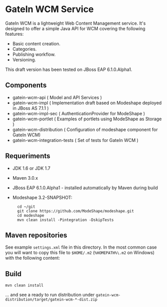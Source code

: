 GateIn WCM Service
==================

GateIn WCM is a lightweight Web Content Management service.
It's designed to offer a simple Java API for WCM covering the following features:

- Basic content creation.
- Categories.
- Publishing workflow.
- Versioning.

This draft version has been tested on JBoss EAP 6.1.0.Alpha1.

Components
----------

- gatein-wcm-api ( Model and API Services )
- gatein-wcm-impl ( Implementation draft based on Modeshape deployed in JBoss AS 7.1.1 )
- gatein-wcm-impl-sec ( AuthenticationProvider for ModeShape )
- gatein-wcm-portlet ( Examples of portlets using ModeShape as Storage )
- gatein-wcm-distribution ( Configuration of modeshape component for GateIn WCM)
- gatein-wcm-integration-tests ( Set of tests for GateIn WCM )

Requeriments
------------

- JDK 1.6 or JDK 1.7
- Maven 3.0.x
- JBoss EAP 6.1.0.Alpha1 - installed automatically by Maven during build
- Modeshape 3.2-SNAPSHOT:

        cd ~/git
        git clone https://github.com/ModeShape/modeshape.git
        cd modeshape
        mvn clean install -Pintegration -DskipTests


Maven repositories
------------------

See example `settings.xml` file in this directory. In the most common case you will want to copy this file to `$HOME/.m2`
(`%HOMEPATH%\.m2` on Windows) with the following content:

Build
-----

    mvn clean install

... and see a ready to run distribution under `gatein-wcm-distribution/target/gatein-wcm-*-dist.zip`
